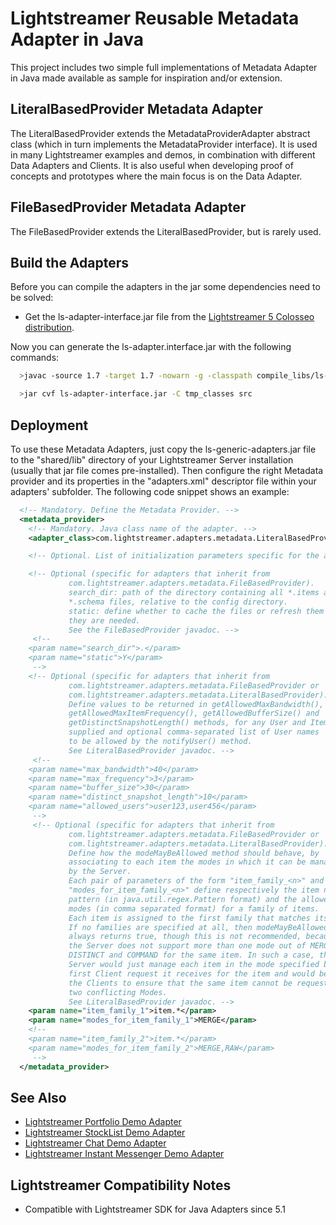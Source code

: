 
Lightstreamer Reusable Metadata Adapter in Java
===============================================

This project includes two simple full implementations of Metadata Adapter in Java made available as sample for inspiration and/or extension.

LiteralBasedProvider Metadata Adapter
-------------------------------------

The LiteralBasedProvider extends the MetadataProviderAdapter abstract class (which in turn implements the MetadataProvider interface). It is used in many Lightstreamer examples and demos, in combination with different Data Adapters and Clients.
It is also useful when developing proof of concepts and prototypes where the main focus is on the Data Adapter.

FileBasedProvider Metadata Adapter
----------------------------------

The FileBasedProvider extends the LiteralBasedProvider, but is rarely used.

Build the Adapters
------------------

Before you can compile the adapters in the jar some dependencies need to be solved:
* Get the ls-adapter-interface.jar file from the [Lightstreamer 5 Colosseo distribution](http://www.lightstreamer.com/download).

Now you can generate the ls-adapter.interface.jar with the following commands:
```sh
  >javac -source 1.7 -target 1.7 -nowarn -g -classpath compile_libs/ls-adapter-interface.jar -sourcepath src -d tmp_classes src/com/lightstreamer/adapters/metadata/LiteralBasedProvider.java

  >jar cvf ls-adapter-interface.jar -C tmp_classes src
```

Deployment
----------

To use these Metadata Adapters, just copy the ls-generic-adapters.jar file to the "shared/lib" directory of your Lightstreamer Server installation (usually that jar file comes pre-installed). 
Then configure the right Metadata provider and its properties in the "adapters.xml" descriptor file within your adapters' subfolder. The following code snippet shows an example: 
```xml
  <!-- Mandatory. Define the Metadata Provider. -->
  <metadata_provider>
    <!-- Mandatory. Java class name of the adapter. -->
    <adapter_class>com.lightstreamer.adapters.metadata.LiteralBasedProvider</adapter_class>

    <!-- Optional. List of initialization parameters specific for the adapter. -->

    <!-- Optional (specific for adapters that inherit from
             com.lightstreamer.adapters.metadata.FileBasedProvider).
             search_dir: path of the directory containing all *.items and
             *.schema files, relative to the config directory.
             static: define whether to cache the files or refresh them any time
             they are needed.
             See the FileBasedProvider javadoc. -->
     <!--
    <param name="search_dir">.</param>
    <param name="static">Y</param>
     -->
    <!-- Optional (specific for adapters that inherit from
             com.lightstreamer.adapters.metadata.FileBasedProvider or
             com.lightstreamer.adapters.metadata.LiteralBasedProvider).
             Define values to be returned in getAllowedMaxBandwidth(),
             getAllowedMaxItemFrequency(), getAllowedBufferSize() and
             getDistinctSnapshotLength() methods, for any User and Item
             supplied and optional comma-separated list of User names
             to be allowed by the notifyUser() method.
             See LiteralBasedProvider javadoc. -->
     <!--
    <param name="max_bandwidth">40</param>
    <param name="max_frequency">3</param>
    <param name="buffer_size">30</param>
    <param name="distinct_snapshot_length">10</param>
    <param name="allowed_users">user123,user456</param>
     -->
     <!-- Optional (specific for adapters that inherit from
             com.lightstreamer.adapters.metadata.FileBasedProvider or
             com.lightstreamer.adapters.metadata.LiteralBasedProvider).
             Define how the modeMayBeAllowed method should behave, by
             associating to each item the modes in which it can be managed
             by the Server.
             Each pair of parameters of the form "item_family_<n>" and
             "modes_for_item_family_<n>" define respectively the item name
             pattern (in java.util.regex.Pattern format) and the allowed
             modes (in comma separated format) for a family of items.
             Each item is assigned to the first family that matches its name.
             If no families are specified at all, then modeMayBeAllowed
             always returns true, though this is not recommended, because
             the Server does not support more than one mode out of MERGE,
             DISTINCT and COMMAND for the same item. In such a case, the
             Server would just manage each item in the mode specified by the
             first Client request it receives for the item and would be up to
             the Clients to ensure that the same item cannot be requested in
             two conflicting Modes.
             See LiteralBasedProvider javadoc. -->
    <param name="item_family_1">item.*</param>
    <param name="modes_for_item_family_1">MERGE</param>
    <!--
    <param name="item_family_2">item.*</param>
    <param name="modes_for_item_family_2">MERGE,RAW</param>
     -->
  </metadata_provider>
```

See Also
--------

* [Lightstreamer Portfolio Demo Adapter](https://github.com/Weswit/Lightstreamer-example-Portfolio-adapter-java)
* [Lightstreamer StockList Demo Adapter](https://github.com/Weswit/Lightstreamer-example-Stocklist-adapter-java)
* [Lightstreamer Chat Demo Adapter](https://github.com/Weswit/Lightstreamer-example-Chat-adapter-java)
* [Lightstreamer Instant Messenger Demo Adapter](https://github.com/Weswit/Lightstreamer-example-Messenger-adapter-java)

Lightstreamer Compatibility Notes
---------------------------------

- Compatible with Lightstreamer SDK for Java Adapters since 5.1
